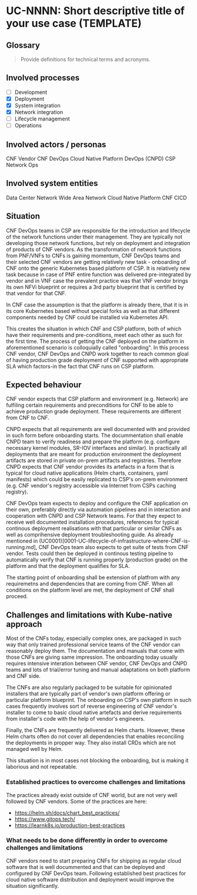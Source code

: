 # UC-NNNN: Short descriptive title of your use case (TEMPLATE)

## Glossary

> Provide definitions for technical terms and acronyms.

## Involved processes

- [ ] Development
- [x] Deployment
- [x] System integration
- [x] Network integration
- [ ] Lifecycle management
- [ ] Operations

## Involved actors / personas

CNF Vendor
CNF DevOps
Cloud Native Platform DevOps (CNPD)
CSP Network Ops

## Involved system entities

Data Center Network
Wide Area Network
Cloud Native Platform
CNF
CICD

## Situation

CNF DevOps teams in CSP are responsible for the introduction and lifecycle of the network functions under their management. They are typically not developing those network functions, but rely on deployment and integration of products of CNF vendors. As the transformation of network functions from PNF/VNFs to CNFs is gaining momentum, CNF DevOps teams and their selected CNF vendors are getting relatively new task - onboarding of CNF onto the generic Kubernetes based platform of CSP. It is relatively new task because in case of PNF entire function was delivered pre-integrated by vendor and in VNF case the prevalent practice was that VNF vendor brings its own NFVi blueprint or requires a 3rd party blueprint that is certified by that vendor for that CNF.

In CNF case the assumption is that the platform is already there, that it is in its core Kubernetes based without special forks as well as that different components needed by CNF could be installed via Kubernetes API.

This creates the situation in which CNF and CSP platform, both of which have their requirements and pre-conditions, meet each other as such for the first time. The process of getting the CNF deployed on the platform in aforementioned scenario is colloquially called "onboarding". In this process CNF vendor, CNF DevOps and CNPD work together to reach common gloal of having production grade deployment of CNF supported with appropriate SLA which factors-in the fact that CNF runs on CSP platform.  

## Expected behaviour

CNF vendor expects that CSP platform and environment (e.g. Network) are fulfiling certain requirements and preconditions for CNF to be able to achieve production grade deployment. These requirements are different from CNF to CNF.

CNPD expects that all requirements are well documented with and provided in such form before onboarding starts. The docummentation shall enable CNPD team to verify readiness and prepare the platform (e.g. configure necessary kernel modules, SR-IOV interfaces and similar). In practically all deployments that are meant for production environment the deployment artifacts are stored in private on-prem artifacts and registries. Therefore CNPD expects that CNF vendor provides its artefacts in a form that is typical for cloud native applications (Helm charts, containers, yaml manifests) which could be easily replicated to CSP's on-prem environment (e.g. CNF vendor's registry accessible via Internet from CSPs caching registry).

CNF DevOps team expects to deploy and configure the CNF application on their own, preferably directly via automation pipelines and in interaction and cooperation with CNPD and CSP Network teams. For that they expect to receive well documented installation procedures, references for typical continous deployment realisations with that particular or similar CNFs as well as comprihensive deployment troubleshooting guide. As already mentioned in (UC0001)[0001-UC-lifecycle-of-infrastructure-where-CNF-is-running.md], CNF DevOps team also expects to get suite of tests from CNF vendor. Tests could then be deployed in continous testing pipeline to automatically verify that CNF is running properly (production grade) on the platform and that the deployment qualifies for SLA.

The starting point of onboarding shall be extension of platfrom with any requiremetns and dependencies that are coming from CNF. When all conditions on the platform level are met, the deployment of CNF shall proceed.

## Challenges and limitations with Kube-native approach

Most of the CNFs today, especially complex ones, are packaged in such way that only trained professional service teams of the CNF vendor can reasonably deploy them. The documentation and manuals that come with those CNFs are giving same impression. The onboarding today usually requires intensive interation between CNF vendor, CNF DevOps and CNPD teams and lots of trial/error tuning and manual adaptations on both platform and CNF side.

The CNFs are also regularly packaged to be suitable for opinionated installers that are typically part of vendor's own platform offering or particular platform blueprint. The onboarding on CSP's own platform in such cases frequently involves sort of reverse engineering of CNF vendor's installer to come to basic cloud native artefacts and derive requirements from installer's code with the help of vendor's engineers.

Finally, the CNFs are frequently delivered as Helm charts. However, these Helm charts often do not cover all dependencies that enables reconciling the deployments in propper way. They also install CRDs which are not managed well by Helm.

This situation is in most cases not blocking the onboarding, but is making it laborious and not repeatable.

### Established practices to overcome challenges and limitations

The practices already exist outside of CNF world, but are not very well followed by CNF vendors. Some of the practices are here:
* https://helm.sh/docs/chart_best_practices/
* https://www.gitops.tech/
* https://learnk8s.io/production-best-practices

### What needs to be done differently in order to overcome challenges and limitations

CNF vendors need to start preparing CNFs for shipping as regular cloud software that is well docummented and that can be deployed and configured by CNF DevOps team. Following established best practices for cloud native software distribution and deployment would improve the situation significantly.
